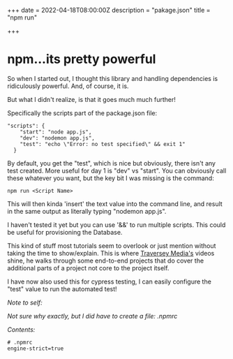 +++
date = 2022-04-18T08:00:00Z
description = "pakage.json"
title = "npm run"

+++
# npm...its pretty powerful

So when I started out, I thought this library and handling dependencies is ridiculously powerful. And, of course, it is.

But what I didn't realize, is that it goes much much further!

Specifically the scripts part of the package.json file:

    "scripts": {
        "start": "node app.js",
        "dev": "nodemon app.js",
        "test": "echo \"Error: no test specified\" && exit 1"
      }

By default, you get the "test", which is nice but obviously, there isn't any test created. More useful for day 1 is "dev" vs "start". You can obviously call these whatever you want, but the key bit I was missing is the command:

    npm run <Script Name>

This will then kinda 'insert' the text value into the command line, and result in the same output as literally typing "nodemon app.js".

I haven't tested it yet but you can use '&&' to run multiple scripts. This could be useful for provisioning the Database. 

This kind of stuff most tutorials seem to overlook or just mention without taking the time to show/explain. This is where [Traversey Media's]() videos shine,  he walks through some end-to-end projects that do cover the additional parts of a project not core to the project itself.

I have now also used this for cypress testing, I can easily configure the "test" value to run the automated test!

_Note to self:_ 

_Not sure why exactly, but I did have to create a file: .npmrc_

_Contents:_

    # .npmrc
    engine-strict=true